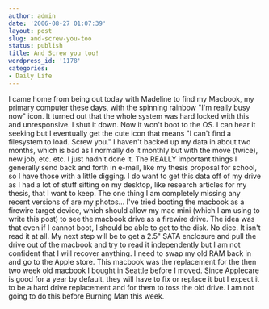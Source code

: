 ```yaml
---
author: admin
date: '2006-08-27 01:07:39'
layout: post
slug: and-screw-you-too
status: publish
title: And Screw you too!
wordpress_id: '1178'
categories:
- Daily Life
---
```


I came home from being out today with Madeline to find my Macbook, my
primary computer these days, with the spinning rainbow "I'm really busy
now" icon. It turned out that the whole system was hard locked with this
and unresponsive. I shut it down. Now it won't boot to the OS. I can
hear it seeking but I eventually get the cute icon that means "I can't
find a filesystem to load. Screw you." I haven't backed up my data in
about two months, which is bad as I normally do it monthly but with the
move (twice), new job, etc. etc. I just hadn't done it. The REALLY
important things I generally send back and forth in e-mail, like my
thesis proposal for school, so I have those with a little digging. I do
want to get this data off of my drive as I had a lot of stuff sitting on
my desktop, like research articles for my thesis, that I want to keep.
The one thing I am completely missing any recent versions of are my
photos... I've tried booting the macbook as a firewire target device,
which should allow my mac mini (which I am using to write this post) to
see the macbook drive as a firewire drive. The idea was that even if I
cannot boot, I should be able to get to the disk. No dice. It isn't read
it at all. My next step will be to get a 2.5" SATA enclosure and pull
the drive out of the macbook and try to read it independently but I am
not confident that I will recover anything. I need to swap my old RAM
back in and go to the Apple store. This macbook was the replacement for
the then two week old macbook I bought in Seattle before I moved. Since
Applecare is good for a year by default, they will have to fix or
replace it but I expect it to be a hard drive replacement and for them
to toss the old drive. I am not going to do this before Burning Man this
week.
